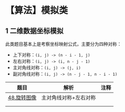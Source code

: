 # 【算法】模拟类

## 1 二维数据坐标模拟

此类题目基本上是考察坐标映射公式，主要分为四种对称：

- 上下对称：`(i, j) -> (n - i - 1, j)`
- 左右对称：`(i, j) -> (i, n - j - 1)`
- 主对角线对称：`(i, j) -> (j, i)`
- 副对角线对称：`(i, j) -> (n - j - 1, n - i - 1)`

| 题目                                                         | 解析                  | 注释 |
| ------------------------------------------------------------ | --------------------- | ---- |
| [48.旋转图像](https://leetcode.cn/problems/rotate-image/description/?favorite=2cktkvj) | 主对角线对称+左右对称 |      |
|                                                              |                       |      |
|                                                              |                       |      |

